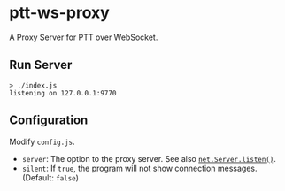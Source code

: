 # ptt-ws-proxy
A Proxy Server for PTT over WebSocket.

## Run Server
```
> ./index.js
listening on 127.0.0.1:9770
```

## Configuration
Modify `config.js`.

- `server`: The option to the proxy server. See also [`net.Server.listen()`](https://nodejs.org/api/net.html#net_server_listen_options_callback).
- `silent`: If `true`, the program will not show connection messages. (Default: `false`)
